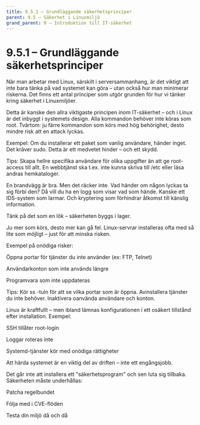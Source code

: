 ```yaml
---
title: 9.5.1 – Grundläggande säkerhetsprinciper
parent: 9.5 – Säkerhet i Linuxmiljö
grand_parent: 9 – Introduktion till IT-säkerhet
---
```

# 9.5.1 – Grundläggande säkerhetsprinciper

När man arbetar med Linux, särskilt i serversammanhang, är det viktigt att inte bara tänka på vad systemet kan göra – utan också hur man minimerar riskerna. Det finns ett antal principer som utgör grunden för hur vi tänker kring säkerhet i Linuxmiljöer.

Detta är kanske den allra viktigaste principen inom IT-säkerhet – och i Linux är det inbyggt i systemets design. Alla kommandon behöver inte köras som root. Tvärtom: ju färre kommandon som körs med hög behörighet, desto mindre risk att en attack lyckas.

Exempel:
 Om du installerar ett paket som vanlig användare, händer inget. Det kräver sudo. Detta är ett medvetet hinder – och ett skydd.

Tips:
Skapa hellre specifika användare för olika uppgifter än att ge root-access till allt. En webbtjänst ska t.ex. inte kunna skriva till /etc eller läsa andras hemkataloger.

En brandvägg är bra. Men det räcker inte. Vad händer om någon lyckas ta sig förbi den? Då vill du ha en logg som visar vad som hände. Kanske ett IDS-system som larmar. Och kryptering som förhindrar åtkomst till känslig information.

Tänk på det som en lök – säkerheten byggs i lager.

Ju mer som körs, desto mer kan gå fel. Linux-servrar installeras ofta med så lite som möjligt – just för att minska risken.

Exempel på onödiga risker:

Öppna portar för tjänster du inte använder (ex: FTP, Telnet)

Användarkonton som inte används längre

Programvara som inte uppdateras

Tips:
Kör ss -tuln för att se vilka portar som är öppna. Avinstallera tjänster du inte behöver. Inaktivera oanvända användare och konton.

Linux är kraftfullt – men ibland lämnas konfigurationen i ett osäkert tillstånd efter installation. Exempel:

SSH tillåter root-login

Loggar roteras inte

Systemd-tjänster kör med onödiga rättigheter

Att härda systemet är en viktig del av driften – inte ett engångsjobb.

Det går inte att installera ett "säkerhetsprogram" och sen luta sig tillbaka. Säkerheten måste underhållas:

Patcha regelbundet

Följa med i CVE-flöden

Testa din miljö då och då


